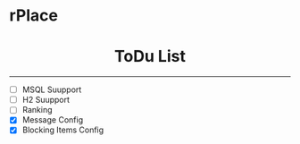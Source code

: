 # rPlace
<div align="center">
<h1>ToDu List </h1>
<hr>
</div>

- [ ] MSQL Suupport
- [ ] H2 Suupport
- [ ] Ranking
- [x] Message Config
- [x] Blocking Items Config

